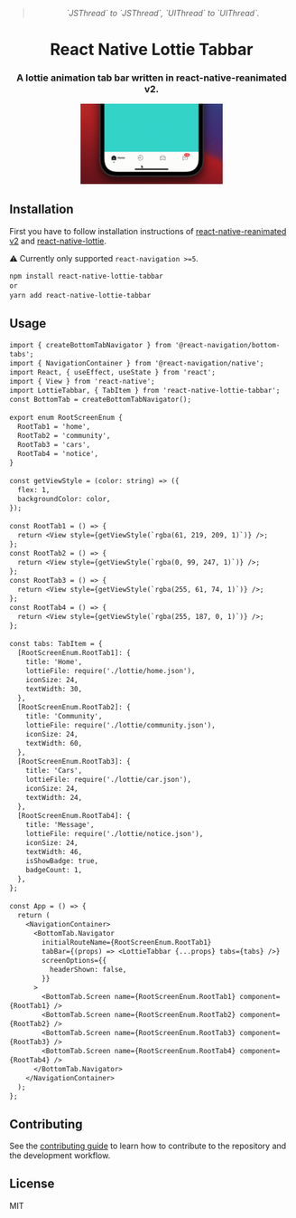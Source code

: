 <div align="center">
  <blockquote><i>`JSThread` to `JSThread`, `UIThread` to `UIThread`.</i></blockquote>
  <h1 align="center">React Native Lottie Tabbar</h1>
  <h3 align="center">A lottie animation tab bar written in react-native-reanimated v2.</h3>
</div>


<div align="center">
  <img src="./assets/example.gif" width="50%" />
  <br/> 
</div>

## Installation

First you have to follow installation instructions of [react-native-reanimated v2](https://docs.swmansion.com/react-native-reanimated/) and [react-native-lottie](https://github.com/lottie-react-native/lottie-react-native).

⚠️ Currently only supported `react-navigation >=5`.

```sh
npm install react-native-lottie-tabbar
or
yarn add react-native-lottie-tabbar
```

## Usage

```tsx
import { createBottomTabNavigator } from '@react-navigation/bottom-tabs';
import { NavigationContainer } from '@react-navigation/native';
import React, { useEffect, useState } from 'react';
import { View } from 'react-native';
import LottieTabbar, { TabItem } from 'react-native-lottie-tabbar';
const BottomTab = createBottomTabNavigator();

export enum RootScreenEnum {
  RootTab1 = 'home',
  RootTab2 = 'community',
  RootTab3 = 'cars',
  RootTab4 = 'notice',
}

const getViewStyle = (color: string) => ({
  flex: 1,
  backgroundColor: color,
});

const RootTab1 = () => {
  return <View style={getViewStyle(`rgba(61, 219, 209, 1)`)} />;
};
const RootTab2 = () => {
  return <View style={getViewStyle(`rgba(0, 99, 247, 1)`)} />;
};
const RootTab3 = () => {
  return <View style={getViewStyle(`rgba(255, 61, 74, 1)`)} />;
};
const RootTab4 = () => {
  return <View style={getViewStyle(`rgba(255, 187, 0, 1)`)} />;
};

const tabs: TabItem = {
  [RootScreenEnum.RootTab1]: {
    title: 'Home',
    lottieFile: require('./lottie/home.json'),
    iconSize: 24,
    textWidth: 30,
  },
  [RootScreenEnum.RootTab2]: {
    title: 'Community',
    lottieFile: require('./lottie/community.json'),
    iconSize: 24,
    textWidth: 60,
  },
  [RootScreenEnum.RootTab3]: {
    title: 'Cars',
    lottieFile: require('./lottie/car.json'),
    iconSize: 24,
    textWidth: 24,
  },
  [RootScreenEnum.RootTab4]: {
    title: 'Message',
    lottieFile: require('./lottie/notice.json'),
    iconSize: 24,
    textWidth: 46,
    isShowBadge: true,
    badgeCount: 1,
  },
};

const App = () => {
  return (
    <NavigationContainer>
      <BottomTab.Navigator
        initialRouteName={RootScreenEnum.RootTab1}
        tabBar={(props) => <LottieTabbar {...props} tabs={tabs} />}
        screenOptions={{
          headerShown: false,
        }}
      >
        <BottomTab.Screen name={RootScreenEnum.RootTab1} component={RootTab1} />
        <BottomTab.Screen name={RootScreenEnum.RootTab2} component={RootTab2} />
        <BottomTab.Screen name={RootScreenEnum.RootTab3} component={RootTab3} />
        <BottomTab.Screen name={RootScreenEnum.RootTab4} component={RootTab4} />
      </BottomTab.Navigator>
    </NavigationContainer>
  );
};

```

## Contributing

See the [contributing guide](CONTRIBUTING.md) to learn how to contribute to the repository and the development workflow.

## License

MIT
